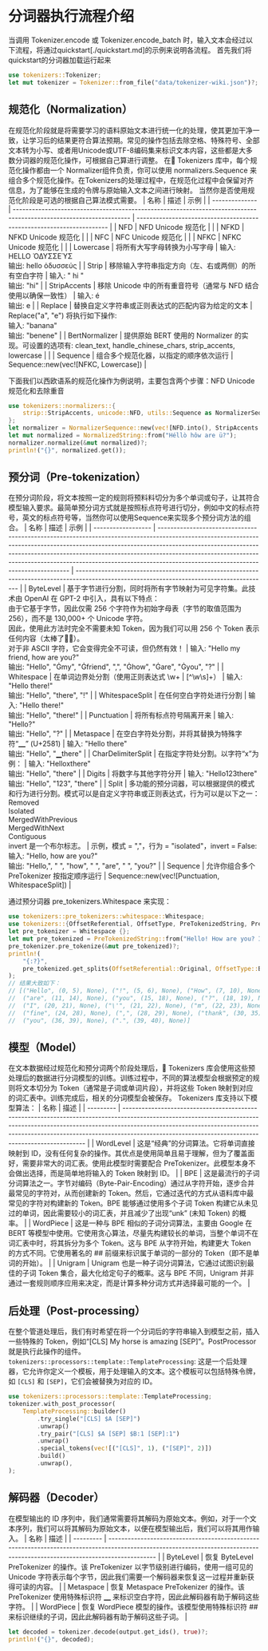 # 分词器执行流程介绍
当调用 Tokenizer.encode 或 Tokenizer.encode_batch 时，输入文本会经过以下流程，将通过quickstart[./quickstart.md]的示例来说明各流程。
首先我们将quickstart的分词器加载运行起来
```rust
use tokenizers::Tokenizer;
let mut tokenizer = Tokenizer::from_file("data/tokenizer-wiki.json")?;
```
## 规范化（Normalization）
在规范化阶段就是将需要学习的语料原始文本进行统一化的处理，使其更加干净一致，让学习后的结果更符合算法预期。常见的操作包括去除空格、特殊符号、全部文本转为小写、或者用Unicode或UTF-8编码集来标识文本内容，这些都是大多数分词器的规范化操作，可根据自己算进行调整。
在🤗 Tokenizers 库中，每个规范化操作都由一个 Normalizer组件负责，你可以使用 normalizers.Sequence 来组合多个规范化操作。在Tokenizers的处理过程中，在规范化过程中会保留对齐信息，为了能够在生成的令牌与原始输入文本之间进行映射。
当然你是否使用规范化阶段是可选的根据自己算法模式需要。
| 名称           | 描述                                                                                                               | 示例                                                                  |
| -------------- | ------------------------------------------------------------------------------------------------------------------ | --------------------------------------------------------------------- |
| NFD            | NFD Unicode 规范化                                                                                                 |                                                                       |
| NFKD           | NFKD Unicode 规范化                                                                                                |                                                                       |
| NFC            | NFC Unicode 规范化                                                                                                 |                                                                       |
| NFKC           | NFKC Unicode 规范化                                                                                                |                                                                       |
| Lowercase      | 将所有大写字母转换为小写字母                                                                                       | 输入: HELLO ὈΔΥΣΣΕΎΣ<br>输出: hello ὀδυσσεύς                          |
| Strip          | 移除输入字符串指定方向（左、右或两侧）的所有空白字符                                                               | 输入: " hi "<br>输出: "hi"                                            |
| StripAccents   | 移除 Unicode 中的所有重音符号（通常与 NFD 结合使用以确保一致性）                                                   | 输入: é<br>输出: e                                                    |
| Replace        | 替换自定义字符串或正则表达式的匹配内容为给定的文本                                                                 | Replace("a", "e") 将执行如下操作:<br>输入: "banana"<br>输出: "benene" |
| BertNormalizer | 提供原始 BERT 使用的 Normalizer 的实现。可设置的选项有: clean_text, handle_chinese_chars, strip_accents, lowercase |                                                                       |
| Sequence       | 组合多个规范化器，以指定的顺序依次运行                                                                             | Sequence::new(vec![NFKC, Lowercase])                                  |


下面我们以西欧语系的规范化操作为例说明，主要包含两个步骤：NFD Unicode规范化和去除重音
```rust
use tokenizers::normalizers::{
    strip::StripAccents, unicode::NFD, utils::Sequence as NormalizerSequence,
};
let normalizer = NormalizerSequence::new(vec![NFD.into(), StripAccents.into()]);
let mut normalized = NormalizedString::from("Héllò hôw are ü?");
normalizer.normalize(&mut normalized)?;
println!("{}", normalized.get());
```
## 预分词（Pre-tokenization）
在预分词阶段，将文本按照一定的规则将预料料切分为多个单词或句子，让其符合模型输入要求。最简单预分词方式就是按照标点符号进行切分，例如中文的标点符号，英文的标点符号等，当然你可以使用Sequence来实现多个预分词方法的组合。
| 名称               | 描述                                                                                                                                                                                                                                                                                                                                                                       | 示例                                                                                                                                       |
| ------------------ | -------------------------------------------------------------------------------------------------------------------------------------------------------------------------------------------------------------------------------------------------------------------------------------------------------------------------------------------------------------------------- | ------------------------------------------------------------------------------------------------------------------------------------------ |
| ByteLevel          | 基于字节进行分割，同时将所有字节映射为可见字符集。此技术由 OpenAI 在 GPT-2 中引入，具有以下特点：<br>由于它基于字节，因此仅需 256 个字符作为初始字母表（字节的取值范围为 256），而不是 130,000+ 个 Unicode 字符。<br>因此，使用此方法时完全不需要未知 Token，因为我们可以用 256 个 Token 表示任何内容（太棒了🎉🎉）。<br>对于非 ASCII 字符，它会变得完全不可读，但仍然有效！ | 输入: "Hello my friend, how are you?"<br>输出: "Hello", "Ġmy", "Ġfriend", ",", "Ġhow", "Ġare", "Ġyou", "?"                                 |
| Whitespace         | 在单词边界处分割（使用正则表达式 \w+                                                                                                                                                                                                                                                                                                                                       | [^\w\s]+）                                                                                                                                 | 输入: "Hello there!"<br>输出: "Hello", "there", "!" |
| WhitespaceSplit    | 在任何空白字符处进行分割                                                                                                                                                                                                                                                                                                                                                   | 输入: "Hello there!"<br>输出: "Hello", "there!"                                                                                            |
| Punctuation        | 将所有标点符号隔离开来                                                                                                                                                                                                                                                                                                                                                     | 输入: "Hello?"<br>输出: "Hello", "?"                                                                                                       |
| Metaspace          | 在空白字符处分割，并将其替换为特殊字符“▁” (U+2581)                                                                                                                                                                                                                                                                                                                         | 输入: "Hello there"<br>输出: "Hello", "▁there"                                                                                             |
| CharDelimiterSplit | 在指定字符处分割。以字符“x”为例：                                                                                                                                                                                                                                                                                                                                          | 输入: "Helloxthere"<br>输出: "Hello", "there"                                                                                              |
| Digits             | 将数字与其他字符分开                                                                                                                                                                                                                                                                                                                                                       | 输入: "Hello123there"<br>输出: "Hello", "123", "there"                                                                                     |
| Split              | 多功能的预分词器，可以根据提供的模式和行为进行分割。模式可以是自定义字符串或正则表达式，行为可以是以下之一：<br>Removed<br>Isolated<br>MergedWithPrevious<br>MergedWithNext<br>Contiguous<br>invert 是一个布尔标志。                                                                                                                                                       | 示例，模式 = ","，行为 = "isolated"，invert = False:<br>输入: "Hello, how are you?"<br>输出: "Hello,", " ", "how", " ", "are", " ", "you?" |
| Sequence           | 允许你组合多个 PreTokenizer 按指定顺序运行                                                                                                                                                                                                                                                                                                                                 | Sequence::new(vec![Punctuation, WhitespaceSplit])                                                                                          |

通过预分词器 pre_tokenizers.Whitespace 来实现：
```rust
use tokenizers::pre_tokenizers::whitespace::Whitespace;
use tokenizers::{OffsetReferential, OffsetType, PreTokenizedString, PreTokenizer};
let pre_tokenizer = Whitespace {};
let mut pre_tokenized = PreTokenizedString::from("Hello! How are you? I'm fine, thank you.");
pre_tokenizer.pre_tokenize(&mut pre_tokenized)?;
println!(
    "{:?}",
    pre_tokenized.get_splits(OffsetReferential::Original, OffsetType::Byte)
);
// 结果大致如下：
// [("Hello", (0, 5), None), ("!", (5, 6), None), ("How", (7, 10), None),
//  ("are", (11, 14), None), ("you", (15, 18), None), ("?", (18, 19), None),
//  ("I", (20, 21), None), ("\'", (21, 22), None), ("m", (22, 23), None),
//  ("fine", (24, 28), None), (",", (28, 29), None), ("thank", (30, 35), None),
//  ("you", (36, 39), None), (".", (39, 40), None)]
```
## 模型（Model）
在文本数据经过规范化和预分词两个阶段处理后，🤗 Tokenizers 库会使用这些预处理后的数据进行分词模型的训练。训练过程中，不同的算法模型会根据预定的规则将文本切分为 Token（通常是子词或单词片段），并将这些 Token 映射到对应的词汇表中。训练完成后，相关的分词模型会被保存。
Tokenizers 库支持以下模型算法：
| 名称      | 描述                                                                                                                                                                                                                                                                                                         |
| --------- | ------------------------------------------------------------------------------------------------------------------------------------------------------------------------------------------------------------------------------------------------------------------------------------------------------------ |
| WordLevel | 这是“经典”的分词算法。它将单词直接映射到 ID，没有任何复杂的操作。其优点是使用简单且易于理解，但为了覆盖面好，需要非常大的词汇表。使用此模型时需要配合 PreTokenizer。此模型本身不会做出选择，而是简单地将输入的 Token 映射到 ID。                                                                             |
| BPE       | 这是最流行的子词分词算法之一。字节对编码（Byte-Pair-Encoding）通过从字符开始，逐步合并最常见的字符对，从而创建新的 Token。然后，它通过迭代的方式从语料库中最常见的字符对构建新的 Token。BPE 能够通过使用多个子词 Token 构建它从未见过的单词，因此需要较小的词汇表，并且减少了出现“unk” (未知 Token) 的概率。 |
| WordPiece | 这是一种与 BPE 相似的子词分词算法，主要由 Google 在 BERT 等模型中使用。它使用贪心算法，尽量先构建较长的单词，当整个单词不在词汇表中时，将其拆分为多个 Token。这与 BPE 从字符开始，构建更大 Token 的方式不同。它使用著名的 ## 前缀来标识属于单词的一部分的 Token（即不是单词的开始）。                        |
| Unigram   | Unigram 也是一种子词分词算法，它通过试图识别最佳的子词 Token 集合，最大化给定句子的概率。这与 BPE 不同，Unigram 并非通过一套规则顺序应用来决定，而是计算多种分词方式并选择最可能的一个。                                                                                                                 |

## 后处理（Post-processing）
在整个管道处理后，我们有时希望在将一个分词后的字符串输入到模型之前，插入一些特殊的 Token，例如“[CLS] My horse is amazing [SEP]”。PostProcessor 就是执行此操作的组件。
`tokenizers::processors::template::TemplateProcessing`: 这是一个后处理器，它允许你定义一个模板，用于处理输入的文本。这个模板可以包括特殊令牌，如 `[CLS]` 和 `[SEP]`，它们会被替换为对应的 ID。
```rust
use tokenizers::processors::template::TemplateProcessing;
tokenizer.with_post_processor(
    TemplateProcessing::builder()
        .try_single("[CLS] $A [SEP]")
        .unwrap()
        .try_pair("[CLS] $A [SEP] $B:1 [SEP]:1")
        .unwrap()
        .special_tokens(vec![("[CLS]", 1), ("[SEP]", 2)])
        .build()
        .unwrap(),
);
```

## 解码器（Decoder）
在模型输出的 ID 序列中，我们通常需要将其解码为原始文本。例如，对于一个文本序列，我们可以将其解码为原始文本，以便在模型输出后，我们可以将其用作输入。
| 名称      | 描述                                                                                                                                                                        |
| --------- | --------------------------------------------------------------------------------------------------------------------------------------------------------------------------- |
| ByteLevel | 恢复 ByteLevel PreTokenizer 的操作。该 PreTokenizer 以字节级别进行编码，使用一组可见的 Unicode 字符表示每个字节，因此我们需要一个解码器来恢复这一过程并重新获得可读的内容。 |
| Metaspace | 恢复 Metaspace PreTokenizer 的操作。该 PreTokenizer 使用特殊标识符 ▁ 来标识空白字符，因此此解码器有助于解码这些字符。                                                       |
| WordPiece | 恢复 WordPiece 模型的操作。该模型使用特殊标识符 ## 来标识继续的子词，因此此解码器有助于解码这些子词。                                                                       |
```rust
let decoded = tokenizer.decode(output.get_ids(), true)?;
println!("{}", decoded);
````
